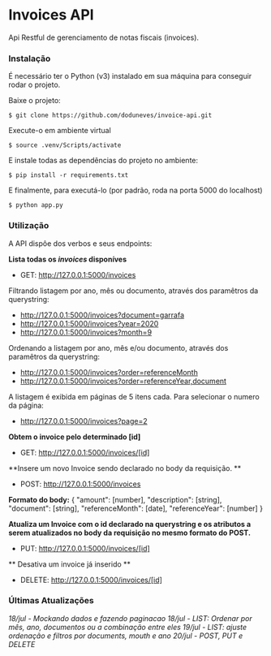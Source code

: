 # Invoices API

Api Restful de gerenciamento de notas fiscais (invoices).

### Instalação
É necessário ter o Python (v3) instalado em sua máquina para conseguir rodar o projeto.

Baixe o projeto:

`$ git clone https://github.com/doduneves/invoice-api.git`

Execute-o em ambiente virtual

`$ source .venv/Scripts/activate`

E instale todas as dependências do projeto no ambiente:

`$ pip install -r requirements.txt`

E finalmente, para executá-lo (por padrão, roda na porta 5000 do localhost)

`$ python app.py`

### Utilização
A API dispôe dos verbos e seus endpoints: 

**Lista todas os *invoices* disponíves**
- GET: http://127.0.0.1:5000/invoices

Filtrando listagem por ano, mês ou documento, através dos paramêtros da querystring:
- http://127.0.0.1:5000/invoices?document=garrafa
- http://127.0.0.1:5000/invoices?year=2020
- http://127.0.0.1:5000/invoices?month=9

Ordenando a listagem por ano, mês e/ou documento, através dos paramêtros da querystring:
- http://127.0.0.1:5000/invoices?order=referenceMonth
- http://127.0.0.1:5000/invoices?order=referenceYear,document

A listagem é exibida em páginas de 5 itens cada. Para selecionar o numero da página:
- http://127.0.0.1:5000/invoices?page=2


**Obtem o invoice pelo determinado [id]**

- GET: http://127.0.0.1:5000/invoices/[id]

**Insere um novo Invoice sendo declarado no body da requisição. **

- POST: http://127.0.0.1:5000/invoices

**Formato do body:**
{
  "amount": [number],
  "description": [string],
  "document": [string],
  "referenceMonth": [date],
  "referenceYear": [number]
}

**Atualiza um Invoice com o id declarado na querystring e os atributos a serem atualizados no body da requisição no mesmo formato do POST.**

- PUT: http://127.0.0.1:5000/invoices/[id]

** Desativa um invoice já inserido **

- DELETE: http://127.0.0.1:5000/invoices/[id]

### Últimas Atualizações
*18/jul - Mockando dados e fazendo paginacao*
*18/jul - LIST: Ordenar por mês, ano, documentos ou a combinação entre eles*
*19/jul - LIST: ajuste ordenação e filtros por documents, mouth e ano*
*20/jul - POST, PUT e DELETE*
